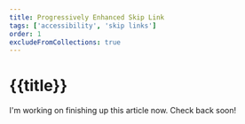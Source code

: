 ```yaml
---
title: Progressively Enhanced Skip Link
tags: ['accessibility', 'skip links']
order: 1
excludeFromCollections: true
---
```


# {{title}}

I'm working on finishing up this article now. Check back soon!